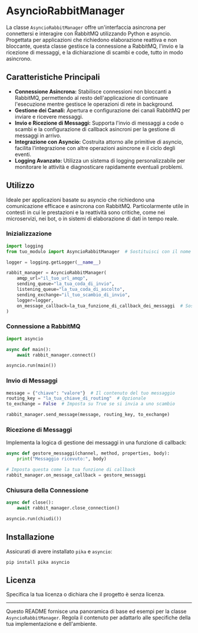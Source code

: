 
# AsyncioRabbitManager

La classe `AsyncioRabbitManager` offre un'interfaccia asincrona per connettersi e interagire con RabbitMQ utilizzando Python e asyncio. Progettata per applicazioni che richiedono elaborazione reattiva e non bloccante, questa classe gestisce la connessione a RabbitMQ, l'invio e la ricezione di messaggi, e la dichiarazione di scambi e code, tutto in modo asincrono.

## Caratteristiche Principali

- **Connessione Asincrona:** Stabilisce connessioni non bloccanti a RabbitMQ, permettendo al resto dell'applicazione di continuare l'esecuzione mentre gestisce le operazioni di rete in background.
- **Gestione dei Canali:** Apertura e configurazione dei canali RabbitMQ per inviare e ricevere messaggi.
- **Invio e Ricezione di Messaggi:** Supporta l'invio di messaggi a code o scambi e la configurazione di callback asincroni per la gestione di messaggi in arrivo.
- **Integrazione con Asyncio:** Costruita attorno alle primitive di asyncio, facilita l'integrazione con altre operazioni asincrone e il ciclo degli eventi.
- **Logging Avanzato:** Utilizza un sistema di logging personalizzabile per monitorare le attività e diagnosticare rapidamente eventuali problemi.

## Utilizzo

Ideale per applicazioni basate su asyncio che richiedono una comunicazione efficace e asincrona con RabbitMQ. Particolarmente utile in contesti in cui le prestazioni e la reattività sono critiche, come nei microservizi, nei bot, o in sistemi di elaborazione di dati in tempo reale.

### Inizializzazione

```python
import logging
from tuo_modulo import AsyncioRabbitManager  # Sostituisci con il nome effettivo del tuo modulo

logger = logging.getLogger(__name__)

rabbit_manager = AsyncioRabbitManager(
    amqp_url="il_tuo_url_amqp",
    sending_queue="la_tua_coda_di_invio",
    listening_queue="la_tua_coda_di_ascolto",
    sending_exchange="il_tuo_scambio_di_invio",
    logger=logger,
    on_message_callback=la_tua_funzione_di_callback_dei_messaggi  # Sostituisci con la tua funzione di callback
)
```

### Connessione a RabbitMQ

```python
import asyncio

async def main():
    await rabbit_manager.connect()

asyncio.run(main())
```

### Invio di Messaggi

```python
message = {"chiave": "valore"}  # Il contenuto del tuo messaggio
routing_key = "la_tua_chiave_di_routing"  # Opzionale
to_exchange = False  # Imposta su True se si invia a uno scambio

rabbit_manager.send_message(message, routing_key, to_exchange)
```

### Ricezione di Messaggi

Implementa la logica di gestione dei messaggi in una funzione di callback:

```python
async def gestore_messaggi(channel, method, properties, body):
    print("Messaggio ricevuto:", body)

# Imposta questa come la tua funzione di callback
rabbit_manager.on_message_callback = gestore_messaggi
```

### Chiusura della Connessione

```python
async def close():
    await rabbit_manager.close_connection()

asyncio.run(chiudi())
```

## Installazione

Assicurati di avere installato `pika` e `asyncio`:

```shell
pip install pika asyncio
```

## Licenza

Specifica la tua licenza o dichiara che il progetto è senza licenza.

---

Questo README fornisce una panoramica di base ed esempi per la classe `AsyncioRabbitManager`. Regola il contenuto per adattarlo alle specifiche della tua implementazione e dell'ambiente.
